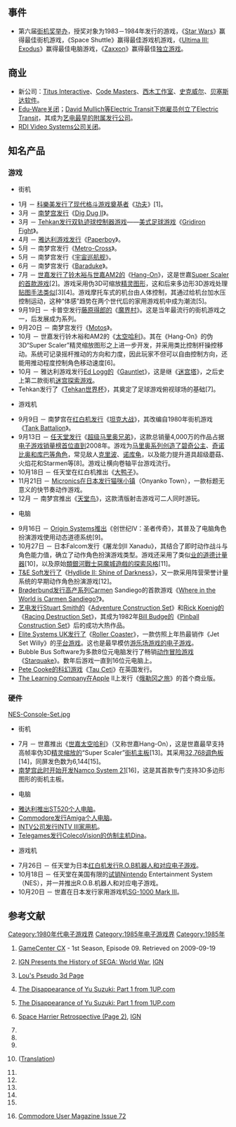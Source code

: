 ## 事件

  - 第六届[街机奖举办](https://zh.wikipedia.org/wiki/电子游戏_\(杂志\) "wikilink")，授奖对象为1983－1984年发行的游戏，《[Star
    Wars](https://zh.wikipedia.org/wiki/Star_Wars_\(1983年游戏\) "wikilink")》赢得最佳街机游戏，《Space
    Shuttle》赢得最佳游戏机游戏，《[Ultima III:
    Exodus](https://zh.wikipedia.org/wiki/Ultima_III:_Exodus "wikilink")》赢得最佳电脑游戏，《[Zaxxon](https://zh.wikipedia.org/wiki/Zaxxon "wikilink")》赢得最佳[独立游戏](https://zh.wikipedia.org/wiki/专用游戏机 "wikilink")。

## 商业

  - 新公司：[Titus
    Interactive](https://zh.wikipedia.org/wiki/Titus_Software "wikilink")、[Code
    Masters](../Page/Codemasters.md "wikilink")、[西木工作室](../Page/西木工作室.md "wikilink")、[史克威尔](https://zh.wikipedia.org/wiki/史克威尔 "wikilink")、[贝塞斯达软件](../Page/贝塞斯达软件.md "wikilink")。
  - [Edu-Ware关闭](https://zh.wikipedia.org/wiki/Edu-Ware "wikilink")；[David
    Mullich等](https://zh.wikipedia.org/wiki/David_Mullich "wikilink")[Electric
    Transit下岗雇员创立了](https://zh.wikipedia.org/wiki/Electric_Transit "wikilink")[Electric
    Transit](https://zh.wikipedia.org/wiki/Electric_Transit "wikilink")，其成为[艺电最早的附属发行公司](../Page/艺电.md "wikilink")。
  - [RDI Video
    Systems公司关闭](https://zh.wikipedia.org/wiki/RDI_Video_Systems "wikilink")。

## 知名产品

### 游戏

  - 街机

<!-- end list -->

  - 1月 －
    [科樂美发行了现代格斗游戏奠基者](../Page/科樂美.md "wikilink")《[功夫](../Page/功夫_\(遊戲\).md "wikilink")》\[1\]。
  - 3月 － [南梦宫发行](../Page/南梦宫.md "wikilink")《[Dig Dug
    II](https://zh.wikipedia.org/wiki/Dig_Dug_II "wikilink")》。
  - 3月 －
    [Tehkan发行双](../Page/特库摩.md "wikilink")[轨迹球控制器游戏](../Page/轨迹球.md "wikilink")——[美式足球游戏](../Page/美式足球.md "wikilink")《[Gridiron
    Fight](https://zh.wikipedia.org/wiki/Gridiron_Fight "wikilink")》。
  - 4月 －
    [雅达利游戏发行](https://zh.wikipedia.org/wiki/雅达利游戏 "wikilink")《[Paperboy](https://zh.wikipedia.org/wiki/Paperboy "wikilink")》。
  - 5月 －
    南梦宫发行《[Metro-Cross](https://zh.wikipedia.org/wiki/Metro-Cross "wikilink")》。
  - 5月 － 南梦宫发行《[宇宙巡航舰](https://zh.wikipedia.org/wiki/宇宙巡航舰 "wikilink")》。
  - 6月 －
    南梦宫发行《[Baraduke](https://zh.wikipedia.org/wiki/Baraduke "wikilink")》。
  - 7月 －
    [世嘉发行了](../Page/世嘉.md "wikilink")[铃木裕与](../Page/铃木裕.md "wikilink")[世嘉AM2的](https://zh.wikipedia.org/wiki/世嘉AM2 "wikilink")《[Hang-On](https://zh.wikipedia.org/wiki/Hang-On "wikilink")》，这是世嘉[Super
    Scaler的首款游戏](https://zh.wikipedia.org/wiki/太空哈利 "wikilink")\[2\]。游戏采用伪3D可缩放[精灵图形](https://zh.wikipedia.org/wiki/精灵_\(计算机图形学\) "wikilink")，这和后来多边形3D游戏处理[贴图手法类似](../Page/材质贴图.md "wikilink")\[3\]\[4\]。游戏摩托车式的机台由人体控制，其通过给机台加水压控制运动，这种“体感”趋势在两个世代后的家用游戏机中成为潮流\[5\]。
  - 9月19日 －
    卡普空发行[藤原得郎的](../Page/藤原得郎.md "wikilink")《[魔界村](../Page/魔界村.md "wikilink")》。这是当年最流行的街机游戏之一，后发展成为系列。
  - 9月20日 －
    南梦宫发行《[Motos](https://zh.wikipedia.org/wiki/Motos "wikilink")》。
  - 10月 －
    世嘉发行铃木裕和AM2的《[太空哈利](https://zh.wikipedia.org/wiki/太空哈利 "wikilink")》。其在《Hang-On》的伪3D“Super
    Scaler”精灵缩放图形之上进一步开发，并采用类比控制杆操控移动。系统可记录摇杆推动的方向和力度，因此玩家不但可以自由控制方向，还能用推动程度控制角色移动速度\[6\]。
  - 10月 － 雅达利游戏发行[Ed
    Logg的](https://zh.wikipedia.org/wiki/Ed_Logg "wikilink")《[Gauntlet](https://zh.wikipedia.org/wiki/Gauntlet "wikilink")》，这是继《[迷宫塔](https://zh.wikipedia.org/wiki/迷宫塔 "wikilink")》，之后史上第二款街机[迷宫探索游戏](https://zh.wikipedia.org/wiki/迷宫探索 "wikilink")。
  - Tehkan发行了《[Tehkan世界杯](https://zh.wikipedia.org/wiki/Tehkan世界杯 "wikilink")》，其奠定了足球游戏俯视球场的基础\[7\]。

<!-- end list -->

  - 游戏机

<!-- end list -->

  - 9月9日 －
    南梦宫在[红白机发行](../Page/红白机.md "wikilink")《[坦克大战](../Page/坦克大战.md "wikilink")》，其改编自1980年街机游戏《[Tank
    Battalion](https://zh.wikipedia.org/wiki/Tank_Battalion "wikilink")》。
  - 9月13日 －
    [任天堂发行](../Page/任天堂.md "wikilink")《[超级马里奥兄弟](../Page/超级马里奥兄弟.md "wikilink")》，这款总销量4,000万的作品占据[电子游戏销量榜首位直到](https://zh.wikipedia.org/wiki/电子游戏销量排行榜 "wikilink")2008年。游戏为[马里奥系列创造了](https://zh.wikipedia.org/wiki/马里奥系列 "wikilink")[碧奇公主](../Page/碧奇公主.md "wikilink")、[奇诺比奥和](https://zh.wikipedia.org/wiki/奇诺比奥 "wikilink")[库巴等角色](https://zh.wikipedia.org/wiki/库巴 "wikilink")，常见敌人[克里波](https://zh.wikipedia.org/wiki/克里波 "wikilink")、[诺库龟](https://zh.wikipedia.org/wiki/诺库龟 "wikilink")，以及能力提升道具超级蘑菇、火焰花和Starmen等\[8\]。游戏让横向卷轴平台游戏流行。
  - 10月18日 －
    任天堂在红白机推出《[大鸭子](https://zh.wikipedia.org/wiki/大鸭子 "wikilink")》。
  - 11月21日 －
    [Micronics在日本发行](https://zh.wikipedia.org/wiki/Micronics "wikilink")[猫咪小镇](https://zh.wikipedia.org/wiki/猫咪小镇 "wikilink")（Onyanko
    Town），一款标题无意义的快节奏动作游戏。
  - 12月 －
    南梦宫推出《[天堂鸟](https://zh.wikipedia.org/wiki/天堂鸟 "wikilink")》，这款清版射击游戏可二人同时游玩。

<!-- end list -->

  - 电脑

<!-- end list -->

  - 9月16日 － [Origin
    Systems推出](../Page/Origin_Systems.md "wikilink")《创世纪IV：圣者传奇》，其普及了电脑角色扮演游戏使用动态道德系统\[9\]。
  - 10月27日 － 日本Falcom发行《屠龙剑II
    Xanadu》，其结合了即时动作战斗与角色能力值，确立了动作角色扮演游戏类型。游戏还采用了类似[业的道德计量器](https://zh.wikipedia.org/wiki/业 "wikilink")\[10\]，以及原始[類銀河戰士惡魔城遊戲的探索风格](https://zh.wikipedia.org/wiki/類銀河戰士惡魔城遊戲 "wikilink")\[11\]。
  - [T\&E
    Soft发行了](https://zh.wikipedia.org/wiki/T&E_Soft "wikilink")《[Hydlide
    II: Shine of
    Darkness](https://zh.wikipedia.org/wiki/Hydlide_II:_Shine_of_Darkness "wikilink")》，又一款采用阵营荣誉计量系统的早期动作角色扮演游戏\[12\]。
  - [Brøderbund发行高产系列Carmen](../Page/Brøderbund.md "wikilink")
    Sandiego的首款游戏《[Where in the World is Carmen
    Sandiego?](https://zh.wikipedia.org/wiki/Where_in_the_World_is_Carmen_Sandiego? "wikilink")》。
  - [艺电发行](../Page/艺电.md "wikilink")[Stuart
    Smith的](https://zh.wikipedia.org/wiki/Stuart_Smith "wikilink")《[Adventure
    Construction
    Set](https://zh.wikipedia.org/wiki/Adventure_Construction_Set "wikilink")》和[Rick
    Koenig的](https://zh.wikipedia.org/wiki/Rick_Koenig "wikilink")《[Racing
    Destruction
    Set](https://zh.wikipedia.org/wiki/Racing_Destruction_Set "wikilink")》，其成为1982年[Bill
    Budge的](https://zh.wikipedia.org/wiki/Bill_Budge "wikilink")《[Pinball
    Construction
    Set](https://zh.wikipedia.org/wiki/Pinball_Construction_Set "wikilink")》后的成功大热作品。
  - [Elite Systems
    UK发行了](https://zh.wikipedia.org/wiki/Elite_Systems "wikilink")《[Roller
    Coaster](https://zh.wikipedia.org/wiki/Roller_Coaster "wikilink")》，一款仿照上年热最销作《Jet
    Set
    Willy》的[平台游戏](../Page/平台游戏.md "wikilink")。这也是最早模仿[游乐场游戏的电子游戏](https://zh.wikipedia.org/wiki/游乐场游戏 "wikilink")。
  - Bubble Bus
    Software为多款8位元电脑发行了畅销[动作冒险游戏](https://zh.wikipedia.org/wiki/动作冒险游戏 "wikilink")《[Starquake](https://zh.wikipedia.org/wiki/Starquake "wikilink")》。数年后游戏一直到16位元电脑上。
  - [Pete
    Cooke的科幻游戏](https://zh.wikipedia.org/wiki/Pete_Cooke "wikilink")《[Tau
    Ceti](https://zh.wikipedia.org/wiki/Tau_Ceti "wikilink")》在英国发行。
  - [The Learning
    Company在Apple](https://zh.wikipedia.org/wiki/The_Learning_Company "wikilink")
    II上发行《[俄勒冈之旅](../Page/俄勒冈之旅.md "wikilink")》的首个商业版。

### 硬件

[NES-Console-Set.jpg](https://zh.wikipedia.org/wiki/File:NES-Console-Set.jpg "fig:NES-Console-Set.jpg")

  - 街机

<!-- end list -->

  - 7月 －
    世嘉推出《[世嘉太空哈利](https://zh.wikipedia.org/wiki/世嘉太空哈利 "wikilink")》（又称世嘉Hang-On），这是世嘉最早支持高帧率伪3D[精灵缩放的](https://zh.wikipedia.org/wiki/精灵_\(计算机图形学\) "wikilink")“Super
    Scaler”[街机主板](../Page/街机主板.md "wikilink")\[13\]。其采用[32,768调色板](https://zh.wikipedia.org/wiki/高彩色 "wikilink")\[14\]，同屏发色数为6,144\[15\]。
  - [南梦宫此时开始开发](../Page/南梦宫.md "wikilink")[Namco System
    21](https://zh.wikipedia.org/wiki/Namco_System_21 "wikilink")\[16\]，这是其首款专门支持3D多边形图形的街机主板。

<!-- end list -->

  - 电脑

<!-- end list -->

  - [雅达利推出](https://zh.wikipedia.org/wiki/雅达利 "wikilink")[ST520个人电脑](https://zh.wikipedia.org/wiki/雅达利ST "wikilink")。
  - [Commodore发行](https://zh.wikipedia.org/wiki/Commodore "wikilink")[Amiga个人电脑](../Page/Amiga.md "wikilink")。
  - [INTV公司发行](../Page/Intellivision.md "wikilink")[INTV
    III家用机](https://zh.wikipedia.org/wiki/INTV_III "wikilink")。
  - [Telegames发行](https://zh.wikipedia.org/wiki/Telegames "wikilink")[ColecoVision的仿制主机](../Page/ColecoVision.md "wikilink")[Dina](https://zh.wikipedia.org/wiki/Dina "wikilink")。

<!-- end list -->

  - 游戏机

<!-- end list -->

  - 7月26日 －
    任天堂为日本[红白机发行](../Page/红白机.md "wikilink")[R.O.B机器人和对应电子游戏](https://zh.wikipedia.org/wiki/R.O.B "wikilink")。
  - 10月18日 －
    任天堂在美国有限的[试销Nintendo](https://zh.wikipedia.org/wiki/试销 "wikilink")
    Entertainment System（NES），并一并推出R.O.B.机器人和对应电子游戏。
  - 10月20日 － 世嘉在日本发行家用游戏机[SG-1000 Mark
    III](https://zh.wikipedia.org/wiki/SG-1000_Mark_III "wikilink")。

## 参考文献

[Category:1980年代电子游戏界](https://zh.wikipedia.org/wiki/Category:1980年代电子游戏界 "wikilink")
[Category:1985年电子游戏界](https://zh.wikipedia.org/wiki/Category:1985年电子游戏界 "wikilink")
[Category:1985年](https://zh.wikipedia.org/wiki/Category:1985年 "wikilink")

1.  [GameCenter
    CX](https://zh.wikipedia.org/wiki/Retro_Game_Master "wikilink") -
    1st Season, Episode 09. Retrieved on 2009-09-19

2.  [IGN Presents the History of SEGA: World
    War](http://uk.retro.ign.com/articles/974/974695p3.html),
    [IGN](../Page/IGN.md "wikilink")

3.  [Lou's Pseudo 3d Page](http://www.extentofthejam.com/pseudo/)

4.  [The Disappearance of Yu Suzuki: Part 1
    from 1UP.com](https://web.archive.org/web/20131113174154/http://www.1up.com/features/disappearance-suzuki-part-1?pager.offset=2)

5.  [The Disappearance of Yu Suzuki: Part 1
    from 1UP.com](https://web.archive.org/web/20131113173854/http://www.1up.com/features/disappearance-suzuki-part-1?pager.offset=1)

6.  [Space Harrier Retrospective
    (Page 2)](http://uk.retro.ign.com/articles/906/906935p2.html),
    [IGN](../Page/IGN.md "wikilink")

7.

8.

9.

10.
    ([Translation](http://translate.google.co.uk/translate?hl=en&sl=ja&tl=en&u=http%3A%2F%2Fwww.falcom.co.jp%2Fxanadu_next%2Fxanadu%2Fxanadu.html))

11.

12.

13.
14.

15.
16. [Commodore User Magazine
    Issue 72](https://archive.org/stream/commodore-user-magazine-72/Commodore_User_Issue_72_1989_Sep#page/n89/mode/2up)